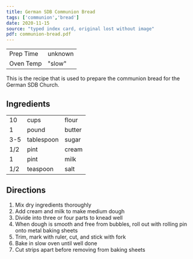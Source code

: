 ```yaml
---
title: German SDB Communion Bread
tags: ['communion','bread']
date: 2020-11-15
source: "typed index card, original lost without image"
pdf: communion-bread.pdf
---
```


|           |         |
| --------- | ------- |
| Prep Time | unknown |
| Oven Temp | "slow"  |

This is the recipe that is used to prepare the communion bread for the German SDB Church.

## Ingredients

|     |            |        | 
| :-- | :--------- | :----- |
| 10  | cups       | flour  |
| 1   | pound      | butter |
| 3-5 | tablespoon | sugar  |
| 1/2 | pint       | cream  |
| 1   | pint       | milk   |
| 1/2 | teaspoon   | salt   |

## Directions

1. Mix dry ingredients thoroughly
2. Add cream and milk to make medium dough
3. Divide into three or four parts to knead well
4. When dough is smooth and free from bubbles, roll out with rolling pin onto metal baking sheets
5. Trim, mark with ruler, cut, and stick with fork
6. Bake in slow oven until well done
7. Cut strips apart before removing from baking sheets